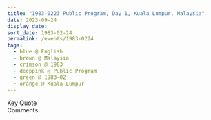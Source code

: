 ```yaml
---
title: "1983-0223 Public Program, Day 1, Kuala Lumpur, Malaysia"
date: 2023-09-24
display_date: 
sort_date: 1983-02-24
permalink: /events/1983-0224
tags:
  - blue @ English
  - brown @ Malaysia
  - crimson @ 1983
  - deeppink @ Public Program
  - green @ 1983-02
  - orange @ Kuala Lumpur
---
```


<wave-list>
  <list-title color="green" width="75">Key Quote</list-title>
  <list-item color="BlanchedAlmond"  width="200"></list-item>
  <list-item color="Lavender"></list-item>
  <list-item color="BlanchedAlmond"></list-item>
</wave-list>

<br>

<wave-list>
  <list-title color="green" width="75">Comments</list-title>
  <list-item color="BlanchedAlmond"  width="200"></list-item>
  <list-item color="Lavender"></list-item>
  <list-item color="BlanchedAlmond"></list-item>
</wave-list>